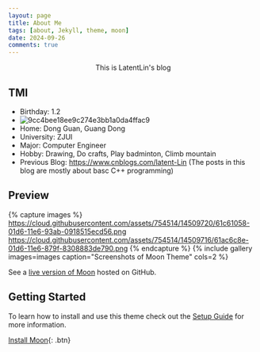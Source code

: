 ```yaml
---
layout: page
title: About Me
tags: [about, Jekyll, theme, moon]
date: 2024-09-26
comments: true
---
```



<center> This is LatentLin's blog</center>

## TMI

-   Birthday: 1.2
-   ![9cc4bee18ee9c274e3bb1a0da4ffac9](https://github.com/user-attachments/assets/a37028bf-9d7f-4822-ba20-1b7cd27e478c)
-   Home: Dong Guan, Guang Dong
-   University: ZJUI
-   Major: Computer Engineer
-   Hobby: Drawing, Do crafts, Play badminton, Climb mountain
-   Previous Blog: https://www.cnblogs.com/latent-Lin (The posts in this blog are mostly about basc C++ programming)


## Preview

{% capture images %}
https://cloud.githubusercontent.com/assets/754514/14509720/61c61058-01d6-11e6-93ab-0918515ecd56.png
https://cloud.githubusercontent.com/assets/754514/14509716/61ac6c8e-01d6-11e6-879f-8308883de790.png
{% endcapture %}
{% include gallery images=images caption="Screenshots of Moon Theme" cols=2 %}

See a [live version of Moon](http://TolgaTatli.github.io/Moonrise) hosted on GitHub.

## Getting Started

To learn how to install and use this theme check out the [Setup Guide](http://taylantatli.me/Moon/moon-theme/) for more information.

[Install Moon](https://github.com/TolgaTatli/Moonrise){: .btn}
